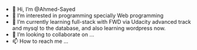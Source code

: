 - 👋 Hi, I’m @Ahmed-Sayed
- 👀 I’m interested in programming specially Web programming 
- 🌱 I’m currently learning full-stack with FWD via Udacity advanced track and mysql to the database, and also learning wordpress now.
- 💞️ I’m looking to collaborate on ...
- 📫 How to reach me ...

<!---
Ahmed-sadaawi/Ahmed-sadaawi is a ✨ special ✨ repository because its `README.md` (this file) appears on your GitHub profile.
You can click the Preview link to take a look at your changes.
--->
